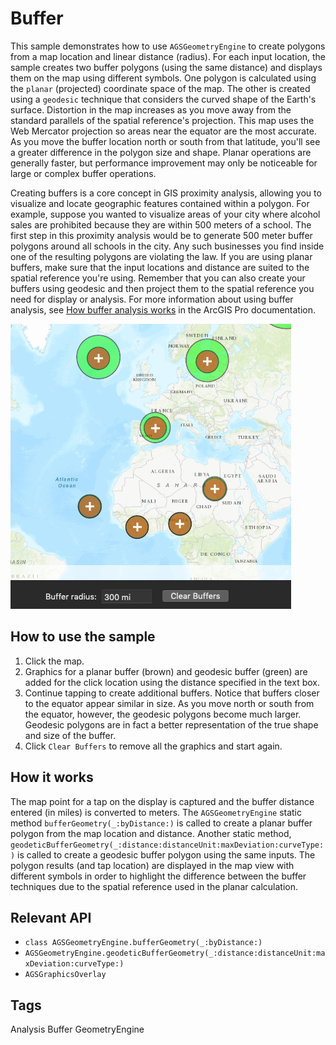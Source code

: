 # Buffer

This sample demonstrates how to use `AGSGeometryEngine` to create polygons from a map location and linear distance (radius). For each input location, the sample creates two buffer polygons (using the same distance) and displays them on the map using different symbols. One polygon is calculated using the `planar` (projected) coordinate space of the map. The other is created using a `geodesic` technique that considers the curved shape of the Earth's surface. Distortion in the map increases as you move away from the standard parallels of the spatial reference's projection. This map uses the Web Mercator projection so areas near the equator are the most accurate. As you move the buffer location north or south from that latitude, you'll see a greater difference in the polygon size and shape. Planar operations are generally faster, but performance improvement may only be noticeable for large or complex buffer operations.

Creating buffers is a core concept in GIS proximity analysis, allowing you to visualize and locate geographic features contained within a polygon. For example, suppose you wanted to visualize areas of your city where alcohol sales are prohibited because they are within 500 meters of a school. The first step in this proximity analysis would be to generate 500 meter buffer polygons around all schools in the city. Any such businesses you find inside one of the resulting polygons are violating the law. If you are using planar buffers, make sure that the input locations and distance are suited to the spatial reference you're using. Remember that you can also create your buffers using geodesic and then project them to the spatial reference you need for display or analysis. For more information about using buffer analysis, see [How buffer analysis works](https://pro.arcgis.com/en/pro-app/tool-reference/analysis/how-buffer-analysis-works.htm) in the ArcGIS Pro documentation.  

![](image1.png)

## How to use the sample
1. Click the map.    
2. Graphics for a planar buffer (brown) and geodesic buffer (green) are added for the click location using the distance specified in the text box.
3. Continue tapping to create additional buffers. Notice that buffers closer to the equator appear similar in size. As you move north or south from the equator, however, the geodesic polygons become much larger. Geodesic polygons are in fact a better representation of the true shape and size of the buffer.   
4. Click `Clear Buffers` to remove all the graphics and start again.

## How it works
The map point for a tap on the display is captured and the buffer distance entered (in miles) is converted to meters. The `AGSGeometryEngine` static method `bufferGeometry(_:byDistance:)` is called to create a planar buffer polygon from the map location and distance. Another static method, `geodeticBufferGeometry(_:distance:distanceUnit:maxDeviation:curveType:)` is called to create a geodesic buffer polygon using the same inputs. The polygon results (and tap location) are displayed in the map view with different symbols in order to highlight the difference between the buffer techniques due to the spatial reference used in the planar calculation.

## Relevant API
* `class AGSGeometryEngine.bufferGeometry(_:byDistance:)`
* `AGSGeometryEngine.geodeticBufferGeometry(_:distance:distanceUnit:maxDeviation:curveType:)`
* `AGSGraphicsOverlay`

## Tags
Analysis
Buffer
GeometryEngine

